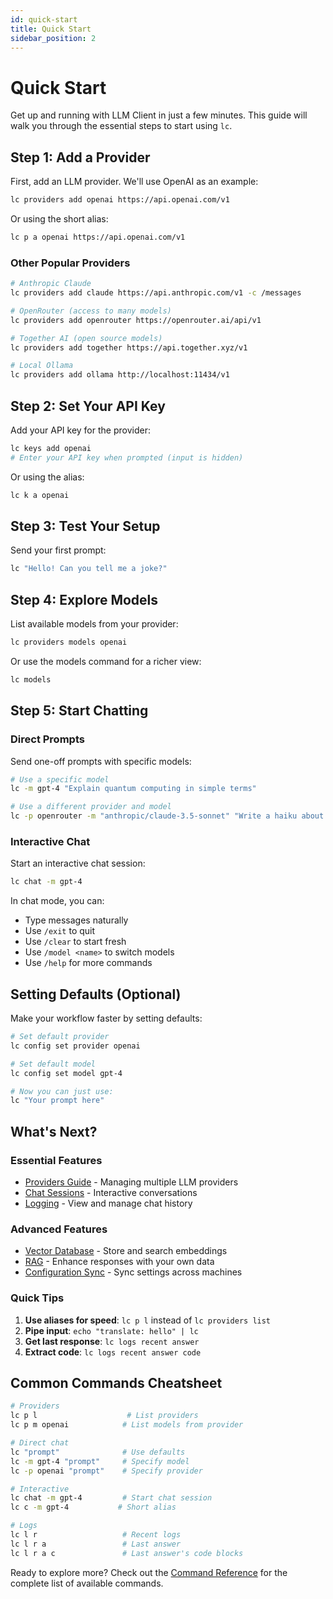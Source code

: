 ```yaml
---
id: quick-start
title: Quick Start
sidebar_position: 2
---
```


# Quick Start

Get up and running with LLM Client in just a few minutes. This guide will walk you through the essential steps to start using `lc`.

## Step 1: Add a Provider

First, add an LLM provider. We'll use OpenAI as an example:

```bash
lc providers add openai https://api.openai.com/v1
```

Or using the short alias:
```bash
lc p a openai https://api.openai.com/v1
```

### Other Popular Providers

```bash
# Anthropic Claude
lc providers add claude https://api.anthropic.com/v1 -c /messages

# OpenRouter (access to many models)
lc providers add openrouter https://openrouter.ai/api/v1

# Together AI (open source models)
lc providers add together https://api.together.xyz/v1

# Local Ollama
lc providers add ollama http://localhost:11434/v1
```

## Step 2: Set Your API Key

Add your API key for the provider:

```bash
lc keys add openai
# Enter your API key when prompted (input is hidden)
```

Or using the alias:
```bash
lc k a openai
```

## Step 3: Test Your Setup

Send your first prompt:

```bash
lc "Hello! Can you tell me a joke?"
```

## Step 4: Explore Models

List available models from your provider:

```bash
lc providers models openai
```

Or use the models command for a richer view:
```bash
lc models
```

## Step 5: Start Chatting

### Direct Prompts

Send one-off prompts with specific models:

```bash
# Use a specific model
lc -m gpt-4 "Explain quantum computing in simple terms"

# Use a different provider and model
lc -p openrouter -m "anthropic/claude-3.5-sonnet" "Write a haiku about coding"
```

### Interactive Chat

Start an interactive chat session:

```bash
lc chat -m gpt-4
```

In chat mode, you can:
- Type messages naturally
- Use `/exit` to quit
- Use `/clear` to start fresh
- Use `/model <name>` to switch models
- Use `/help` for more commands

## Setting Defaults (Optional)

Make your workflow faster by setting defaults:

```bash
# Set default provider
lc config set provider openai

# Set default model
lc config set model gpt-4

# Now you can just use:
lc "Your prompt here"
```

## What's Next?

### Essential Features
- [Providers Guide](/features/providers) - Managing multiple LLM providers
- [Chat Sessions](/features/chat) - Interactive conversations
- [Logging](/features/logging) - View and manage chat history

### Advanced Features
- [Vector Database](/advanced/vector-database) - Store and search embeddings
- [RAG](/advanced/rag) - Enhance responses with your own data
- [Configuration Sync](/advanced/sync) - Sync settings across machines

### Quick Tips

1. **Use aliases for speed**: `lc p l` instead of `lc providers list`
2. **Pipe input**: `echo "translate: hello" | lc`
3. **Get last response**: `lc logs recent answer`
4. **Extract code**: `lc logs recent answer code`

## Common Commands Cheatsheet

```bash
# Providers
lc p l                    # List providers
lc p m openai            # List models from provider

# Direct chat
lc "prompt"              # Use defaults
lc -m gpt-4 "prompt"     # Specify model
lc -p openai "prompt"    # Specify provider

# Interactive
lc chat -m gpt-4         # Start chat session
lc c -m gpt-4           # Short alias

# Logs
lc l r                   # Recent logs
lc l r a                 # Last answer
lc l r a c               # Last answer's code blocks
```

Ready to explore more? Check out the [Command Reference](/commands/overview) for the complete list of available commands.